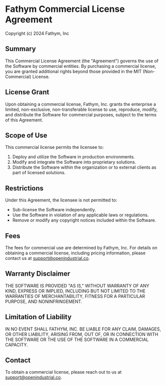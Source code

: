 # Fathym Commercial License Agreement

Copyright (c) 2024 Fathym, Inc

## Summary

This Commercial License Agreement (the "Agreement") governs the use of the
Software by commercial entities. By purchasing a commercial license, you are
granted additional rights beyond those provided in the MIT (Non-Commercial)
License.

## License Grant

Upon obtaining a commercial license, Fathym, Inc. grants the enterprise a
limited, non-exclusive, non-transferable license to use, reproduce, modify, and
distribute the Software for commercial purposes, subject to the terms of this
Agreement.

## Scope of Use

This commercial license permits the licensee to:

1. Deploy and utilize the Software in production environments.
2. Modify and integrate the Software into proprietary solutions.
3. Distribute the Software within the organization or to external clients as
   part of licensed solutions.

## Restrictions

Under this Agreement, the licensee is not permitted to:

- Sub-license the Software independently.
- Use the Software in violation of any applicable laws or regulations.
- Remove or modify any copyright notices included within the Software.

## Fees

The fees for commercial use are determined by Fathym, Inc. For details on
obtaining a commercial license, including pricing information, please contact us
at support@openindustrial.co.

## Warranty Disclaimer

THE SOFTWARE IS PROVIDED "AS IS," WITHOUT WARRANTY OF ANY KIND, EXPRESS OR
IMPLIED, INCLUDING BUT NOT LIMITED TO THE WARRANTIES OF MERCHANTABILITY, FITNESS
FOR A PARTICULAR PURPOSE, AND NONINFRINGEMENT.

## Limitation of Liability

IN NO EVENT SHALL FATHYM, INC. BE LIABLE FOR ANY CLAIM, DAMAGES, OR OTHER
LIABILITY, ARISING FROM, OUT OF, OR IN CONNECTION WITH THE SOFTWARE OR THE USE
OF THE SOFTWARE IN A COMMERCIAL CAPACITY.

## Contact

To obtain a commercial license, please reach out to us at support@openindustrial.co.
